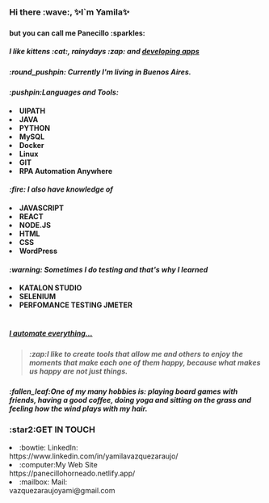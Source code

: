 
<!--
**PanecilloHorneado/PanecilloHorneado** is a ✨ _special_ ✨ repository because its `README.md` (this file) appears on your GitHub profile.

Here are some ideas to get you started:

- 🔭 I’m currently working on ...
- 🌱 I’m currently learning ...
- 👯 I’m looking to collaborate on ...
- 🤔 I’m looking for help with ...
- 💬 Ask me about ...
- 📫 How to reach me: ...
- 😄 Pronouns: ...
- ⚡ Fun fact: ...
-->
<h3>Hi there :wave:, ✨I`m Yamila✨<h3>
<h4> but you can call me Panecillo :sparkles: <h4>
<h5> I like kittens :cat:, rainydays :zap: and <u>developing apps</u>
<h5>:round_pushpin: Currently I'm living in Buenos Aires.<h5>
<h4><i>:pushpin:Languages and Tools:</i><h4>
<li>UIPATH</li> 
<li> JAVA</li>
<li>PYTHON </li>
<li>MySQL</li>
<li>Docker</li>
<li>Linux</li>
<li>GIT</li>
<li>RPA Automation Anywhere</li>
<h4><i>:fire: I also have knowledge of</i><h4>
<li>JAVASCRIPT</li>
<li>REACT</li>
<li>NODE.JS</li>
<li>HTML</li>
<li>CSS</li>
<li>WordPress</li>


<h4><i>:warning: Sometimes I do testing and that's why I learned </i> <h4>
<li>KATALON STUDIO</li>
<li>SELENIUM</li>
<li>PERFOMANCE TESTING JMETER</li>

#
<h5><u>I automate everything... </u><h5>

<blockquote>:zap:I like to create tools that allow me and others to enjoy the moments that make each one of them happy, because what makes us happy are not just things.</blockquote>

<h5>:fallen_leaf:One of my many hobbies is: playing board games with friends, having a good coffee, doing yoga and sitting on the grass and feeling how the wind plays with my hair.</h5>

<h3>:star2:GET IN TOUCH </h3>
<li>:bowtie: LinkedIn:</li><a>https://www.linkedin.com/in/yamilavazquezaraujo/</a>
<li>:computer:My Web Site</li><a>https://panecillohorneado.netlify.app/</a>
<li>:mailbox: Mail:</li>vazquezaraujoyami@gmail.com
